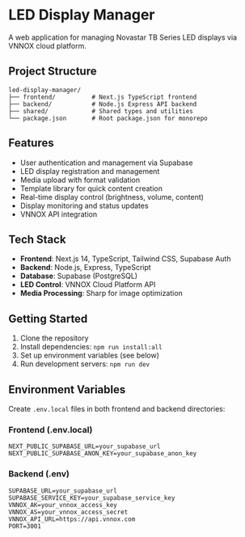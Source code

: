 # LED Display Manager

A web application for managing Novastar TB Series LED displays via VNNOX cloud platform.

## Project Structure

```
led-display-manager/
├── frontend/          # Next.js TypeScript frontend
├── backend/           # Node.js Express API backend
├── shared/            # Shared types and utilities
└── package.json       # Root package.json for monorepo
```

## Features

- User authentication and management via Supabase
- LED display registration and management
- Media upload with format validation
- Template library for quick content creation
- Real-time display control (brightness, volume, content)
- Display monitoring and status updates
- VNNOX API integration

## Tech Stack

- **Frontend**: Next.js 14, TypeScript, Tailwind CSS, Supabase Auth
- **Backend**: Node.js, Express, TypeScript
- **Database**: Supabase (PostgreSQL)
- **LED Control**: VNNOX Cloud Platform API
- **Media Processing**: Sharp for image optimization

## Getting Started

1. Clone the repository
2. Install dependencies: `npm run install:all`
3. Set up environment variables (see below)
4. Run development servers: `npm run dev`

## Environment Variables

Create `.env.local` files in both frontend and backend directories:

### Frontend (.env.local)
```
NEXT_PUBLIC_SUPABASE_URL=your_supabase_url
NEXT_PUBLIC_SUPABASE_ANON_KEY=your_supabase_anon_key
```

### Backend (.env)
```
SUPABASE_URL=your_supabase_url
SUPABASE_SERVICE_KEY=your_supabase_service_key
VNNOX_AK=your_vnnox_access_key
VNNOX_AS=your_vnnox_access_secret
VNNOX_API_URL=https://api.vnnox.com
PORT=3001
```
